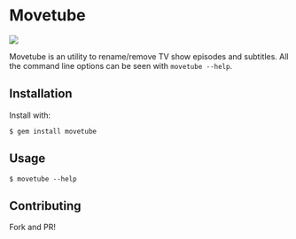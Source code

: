 # Movetube

![](http://i.imgur.com/nckS3Y2.png)

Movetube is an utility to rename/remove TV show episodes and subtitles. All the
command line options can be seen with `movetube --help`.

## Installation

Install with:

    $ gem install movetube

## Usage

    $ movetube --help

## Contributing

Fork and PR!

